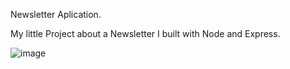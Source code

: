 Newsletter Aplication.

My little Project about a Newsletter I built with Node and Express. 


![image](https://user-images.githubusercontent.com/49128144/145131464-d1f4b39f-66c7-4528-81b6-6f07f81d056f.png)
